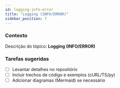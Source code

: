 ```yaml
---
id: logging-info-error
title: "Logging (INFO/ERROR)"
sidebar_position: 7
---
```


<!-- Conteúdo inicial (stub). Preencha com detalhes do projeto. -->

### Contexto
Descrição do tópico: **Logging (INFO/ERROR)**

### Tarefas sugeridas
- [ ] Levantar detalhes no repositório
- [ ] Incluir trechos de código e exemplos (cURL/TS/py)
- [ ] Adicionar diagramas (Mermaid) se necessário